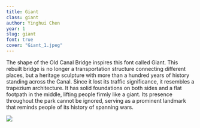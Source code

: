 ```yaml
---
title: Giant
class: giant
author: Yinghui Chen
year: 1
slug: giant
font: true
cover: "Giant_1.jpeg"
---
```


The shape of the Old Canal Bridge inspires this font called Giant. This rebuilt bridge is no longer a transportation structure connecting different places, but a heritage sculpture with more than a hundred years of history standing across the Canal. Since it lost its traffic significance, it resembles a trapezium architecture. It has solid foundations on both sides and a flat footpath in the middle, lifting people firmly like a giant. Its presence throughout the park cannot be ignored, serving as a prominent landmark that reminds people of its history of spanning wars.

![](/images/Giant_1.jpeg)
